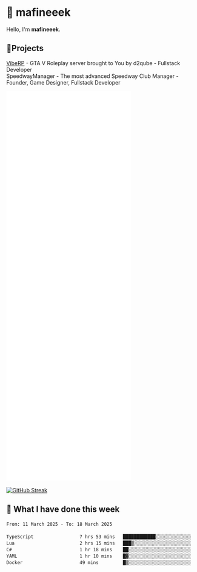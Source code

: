 # 👋 mafineeek
Hello, I'm **mafineeek**.

## 📝Projects

[VibeRP](https://v-rp.pl) - GTA V Roleplay server brought to You by d2qube - Fullstack Developer<br/>
SpeedwayManager - The most advanced Speedway Club Manager - Founder, Game Designer, Fullstack Developer


![](./github-metrics.svg)

[![GitHub Streak](https://streak-stats.demolab.com/?user=mafineeek)](https://git.io/streak-stats)

## 📰 What I have done this week
<!--START_SECTION:waka-->

```txt
From: 11 March 2025 - To: 18 March 2025

TypeScript                 7 hrs 53 mins   ████████████░░░░░░░░░░░░░   48.42 %
Lua                        2 hrs 15 mins   ███▒░░░░░░░░░░░░░░░░░░░░░   13.89 %
C#                         1 hr 18 mins    ██░░░░░░░░░░░░░░░░░░░░░░░   08.05 %
YAML                       1 hr 10 mins    █▓░░░░░░░░░░░░░░░░░░░░░░░   07.24 %
Docker                     49 mins         █▒░░░░░░░░░░░░░░░░░░░░░░░   05.09 %
```

<!--END_SECTION:waka-->
